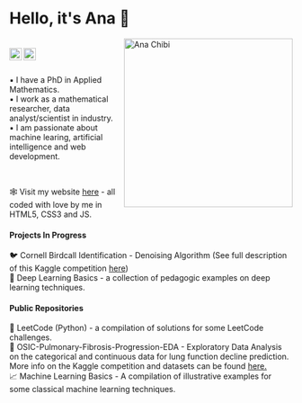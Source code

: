 # Hello, it's Ana 🖤
<img align="right" alt="Ana Chibi" width="300px" src="https://lh3.googleusercontent.com/76yNTBs2ffLtN4lhVJIRwk_GHYg38Is2jCymnzcYsMT_JLvPCXXEUy_RThoe5eGEoVmoTYMvH6vhspptkyr9xe07n5r1zllraksDCdcoNgxg09mzAyGmB8Dya9gXsZEqbAfs7fHGZLV33a1VEwApgAiXfX9VZtvqIn_47D6IbU-Juy4wGjg3AG1LpHYSAcdIcvL5cQbr-dph8NlNazpoYxsm3dVdC5d0o-vOO_lsXH2Ic3E7g9otZMZDf12E2XNcIw6yyiN3mBy4AWzZZMj_DVoyXUP0tHCz26QFzhMZusA16wNxJCgBik-Ne3ic5QP4vDcRgXn6yhIu2q-IA0Vinafwq_8QXU651qY3ZNp6rojWB33A7zg6FUaQbMuP-ElaknHcDUPePk1a-6tbSibu7faAWJtCF-5LfH-yJCnxere8Vnk8ESm-zyMftPntIalKvEoVEjLbCoxnP8SIioDGie4Pv7BF0HYHRLTqAeGaIPf4w3aVPqvdYHkydfICKWRvTbJ2cy5vyR_ScO59WID-e0GQ7MfAI1PpLDu2_J15JMAQrmyT2ufu4a-qCd6endOyhBaY0LwsEpJE6Yboo_4MDlvyJXPBgbm3uRF80oZG-2LiQla7mtsAZHWRjfHb8a--KF61KmwkgCu7jT5_TBdH8acuGsBIhgLiA3iUucTyWdCtriV39uZ2tdS88uMQsQ8=w602-h909-no?authuser=0"/>
<br />
<a href="https://www.linkedin.com/in/ana-rojo-echeburua/">
  <img align="left" alt="Ana's LinkdeIn" width="22px" src="https://cdn.jsdelivr.net/npm/simple-icons@v3/icons/linkedin.svg" />
</a>
<a href="https://twitter.com/arojomaths">
  <img align="left" alt="Ana's Twitter" width="22px" src="https://cdn.jsdelivr.net/npm/simple-icons@v3/icons/twitter.svg" />
</a>
<br />
<br />

▪️ I have a PhD in Applied Mathematics.<br />
▪️ I work as a mathematical researcher, data analyst/scientist in industry.<br />
▪️ I am passionate about machine learing, artificial intelligence and web development.<br />

<br />

🕸️ Visit my website <a href="https://www.anarojoecheburua.com/">here</a> - all coded with love by me in HTML5, CSS3 and JS. <br />

#### Projects In Progress

🐦 Cornell Birdcall Identification - Denoising Algorithm (See full description of this Kaggle competition <a href="https://www.kaggle.com/c/birdsong-recognition">here</a>)<br />
🧠 Deep Learning Basics - a collection of pedagogic examples on deep learning techniques. <br />


#### Public Repositories

🤖 LeetCode (Python) - a compilation of solutions for some LeetCode challenges.  <br />
🥼 OSIC-Pulmonary-Fibrosis-Progression-EDA - Exploratory Data Analysis on the categorical and continuous data for lung function decline prediction. More info on the Kaggle competition and datasets can be found <a href="https://www.kaggle.com/c/osic-pulmonary-fibrosis-progression/data">here.</a>  <br />
📈 Machine Learning Basics - A compilation of illustrative examples for some classical machine learning techniques. <br />




